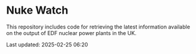 # Nuke Watch

This repository includes code for retrieving the latest information available on the output of EDF nuclear power plants in the UK.

Last updated: 2025-02-25 06:20